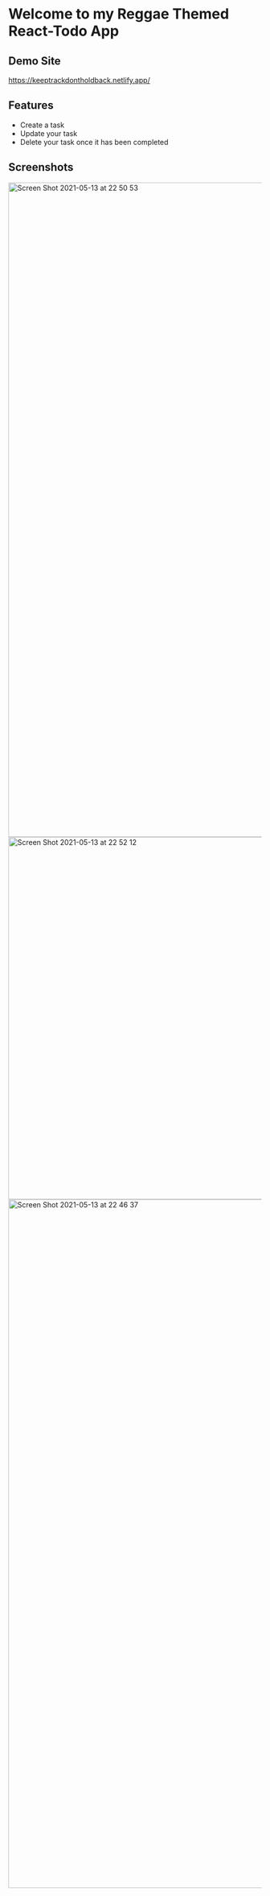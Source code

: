 # Welcome to my Reggae Themed React-Todo App

## Demo Site
https://keeptrackdontholdback.netlify.app/

## Features
- Create a task 
- Update your task
- Delete your task once it has been completed  

## Screenshots

<img width="1300" alt="Screen Shot 2021-05-13 at 22 50 53" src="https://user-images.githubusercontent.com/70113941/118214447-b6559980-b43d-11eb-8f2c-715634902e20.png">

<img width="720" alt="Screen Shot 2021-05-13 at 22 52 12" src="https://user-images.githubusercontent.com/70113941/118214529-e1d88400-b43d-11eb-93bf-668d83bf3643.png">

<img width="1368" alt="Screen Shot 2021-05-13 at 22 46 37" src="https://user-images.githubusercontent.com/70113941/118214318-83aba100-b43d-11eb-95c9-d1f84e4c7d2c.png">
